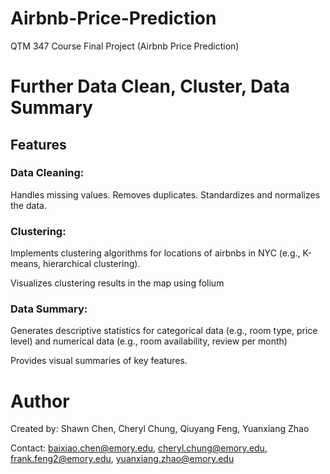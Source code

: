 # Airbnb-Price-Prediction
QTM 347 Course Final Project (Airbnb Price Prediction)

# Further Data Clean, Cluster, Data Summary
## Features
### Data Cleaning:

Handles missing values.
Removes duplicates.
Standardizes and normalizes the data.
### Clustering:

Implements clustering algorithms for locations of airbnbs in NYC (e.g., K-means, hierarchical clustering).

Visualizes clustering results in the map using folium 
### Data Summary:

Generates descriptive statistics for categorical data (e.g., room type, price level) and numerical data (e.g., room availability, review per month)

Provides visual summaries of key features.

# Author
Created by: Shawn Chen, Cheryl Chung, Qiuyang Feng, Yuanxiang Zhao 

Contact: baixiao.chen@emory.edu, cheryl.chung@emory.edu, frank.feng2@emory.edu, yuanxiang.zhao@emory.edu

